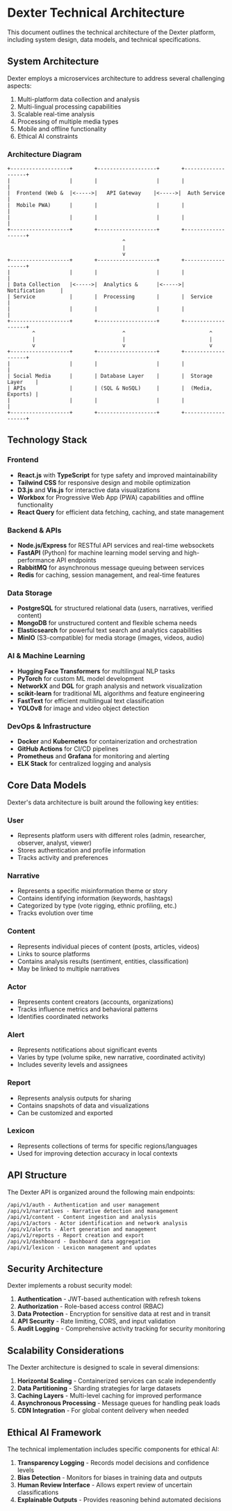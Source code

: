 # Dexter Technical Architecture

This document outlines the technical architecture of the Dexter platform, including system design, data models, and technical specifications.

## System Architecture

Dexter employs a microservices architecture to address several challenging aspects:

1. Multi-platform data collection and analysis
2. Multi-lingual processing capabilities
3. Scalable real-time analysis
4. Processing of multiple media types
5. Mobile and offline functionality
6. Ethical AI constraints

### Architecture Diagram

```
+-------------------+       +-------------------+       +-------------------+
|                   |       |                   |       |                   |
|  Frontend (Web &  |<----->|   API Gateway    |<----->|  Auth Service     |
|  Mobile PWA)      |       |                   |       |                   |
|                   |       |                   |       |                   |
+-------------------+       +-------------------+       +-------------------+
                                     ^
                                     |
                                     v
+-------------------+       +-------------------+       +-------------------+
|                   |       |                   |       |                   |
| Data Collection   |<----->|  Analytics &      |<----->|  Notification     |
| Service           |       |  Processing       |       |  Service          |
|                   |       |                   |       |                   |
+-------------------+       +-------------------+       +-------------------+
        ^                            ^                           ^
        |                            |                           |
        v                            v                           v
+-------------------+       +-------------------+       +-------------------+
|                   |       |                   |       |                   |
| Social Media      |       | Database Layer    |       |  Storage Layer    |
| APIs              |       | (SQL & NoSQL)     |       |  (Media, Exports) |
|                   |       |                   |       |                   |
+-------------------+       +-------------------+       +-------------------+
```

## Technology Stack

### Frontend
- **React.js** with **TypeScript** for type safety and improved maintainability
- **Tailwind CSS** for responsive design and mobile optimization
- **D3.js** and **Vis.js** for interactive data visualizations 
- **Workbox** for Progressive Web App (PWA) capabilities and offline functionality
- **React Query** for efficient data fetching, caching, and state management

### Backend & APIs
- **Node.js/Express** for RESTful API services and real-time websockets
- **FastAPI** (Python) for machine learning model serving and high-performance API endpoints
- **RabbitMQ** for asynchronous message queuing between services
- **Redis** for caching, session management, and real-time features

### Data Storage
- **PostgreSQL** for structured relational data (users, narratives, verified content)
- **MongoDB** for unstructured content and flexible schema needs
- **Elasticsearch** for powerful text search and analytics capabilities
- **MinIO** (S3-compatible) for media storage (images, videos, audio)

### AI & Machine Learning
- **Hugging Face Transformers** for multilingual NLP tasks
- **PyTorch** for custom ML model development
- **NetworkX** and **DGL** for graph analysis and network visualization
- **scikit-learn** for traditional ML algorithms and feature engineering
- **FastText** for efficient multilingual text classification
- **YOLOv8** for image and video object detection

### DevOps & Infrastructure
- **Docker** and **Kubernetes** for containerization and orchestration
- **GitHub Actions** for CI/CD pipelines
- **Prometheus** and **Grafana** for monitoring and alerting
- **ELK Stack** for centralized logging and analysis

## Core Data Models

Dexter's data architecture is built around the following key entities:

### User
- Represents platform users with different roles (admin, researcher, observer, analyst, viewer)
- Stores authentication and profile information
- Tracks activity and preferences

### Narrative
- Represents a specific misinformation theme or story
- Contains identifying information (keywords, hashtags)
- Categorized by type (vote rigging, ethnic profiling, etc.)
- Tracks evolution over time

### Content
- Represents individual pieces of content (posts, articles, videos)
- Links to source platforms
- Contains analysis results (sentiment, entities, classification)
- May be linked to multiple narratives

### Actor
- Represents content creators (accounts, organizations)
- Tracks influence metrics and behavioral patterns
- Identifies coordinated networks

### Alert
- Represents notifications about significant events
- Varies by type (volume spike, new narrative, coordinated activity)
- Includes severity levels and assignees

### Report
- Represents analysis outputs for sharing
- Contains snapshots of data and visualizations
- Can be customized and exported

### Lexicon
- Represents collections of terms for specific regions/languages
- Used for improving detection accuracy in local contexts

## API Structure

The Dexter API is organized around the following main endpoints:

```
/api/v1/auth - Authentication and user management
/api/v1/narratives - Narrative detection and management
/api/v1/content - Content ingestion and analysis
/api/v1/actors - Actor identification and network analysis
/api/v1/alerts - Alert generation and management
/api/v1/reports - Report creation and export
/api/v1/dashboard - Dashboard data aggregation
/api/v1/lexicon - Lexicon management and updates
```

## Security Architecture

Dexter implements a robust security model:

1. **Authentication** - JWT-based authentication with refresh tokens
2. **Authorization** - Role-based access control (RBAC)
3. **Data Protection** - Encryption for sensitive data at rest and in transit
4. **API Security** - Rate limiting, CORS, and input validation
5. **Audit Logging** - Comprehensive activity tracking for security monitoring

## Scalability Considerations

The Dexter architecture is designed to scale in several dimensions:

1. **Horizontal Scaling** - Containerized services can scale independently
2. **Data Partitioning** - Sharding strategies for large datasets
3. **Caching Layers** - Multi-level caching for improved performance
4. **Asynchronous Processing** - Message queues for handling peak loads
5. **CDN Integration** - For global content delivery when needed

## Ethical AI Framework

The technical implementation includes specific components for ethical AI:

1. **Transparency Logging** - Records model decisions and confidence levels
2. **Bias Detection** - Monitors for biases in training data and outputs
3. **Human Review Interface** - Allows expert review of uncertain classifications
4. **Explainable Outputs** - Provides reasoning behind automated decisions
